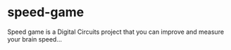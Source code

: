 # speed-game
Speed game is a Digital Circuits project that you can improve and measure your brain speed...

